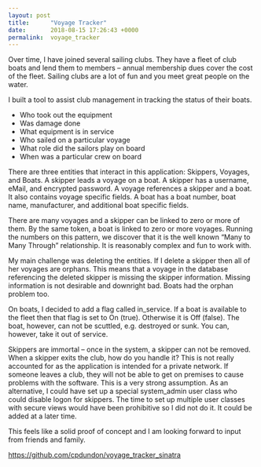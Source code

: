 ```yaml
---
layout: post
title:      "Voyage Tracker"
date:       2018-08-15 17:26:43 +0000
permalink:  voyage_tracker
---
```


Over time, I have joined several sailing clubs.  They have a fleet of club boats and lend them to members – annual membership dues cover the cost of the fleet.  Sailing clubs are a lot of fun and you meet great people on the water.    

I built a tool to assist club management in tracking the status of their boats.  
* Who took out the equipment 
* Was damage done
* What equipment is in service
* Who sailed on a particular voyage
* What role did the sailors play on board
* When was a particular crew on board

There are three entities that interact in this application: Skippers, Voyages, and Boats.  A skipper leads a voyage on a boat.  A skipper has a username, eMail, and encrypted password.  A voyage references a skipper and a boat.  It also contains voyage specific fields.  A boat has a boat number, boat name, manufacturer, and additional boat specific fields.  

There are many voyages and a skipper can be linked to zero or more of them.  By the same token, a boat is linked to zero or more voyages.  Running the numbers on this pattern, we discover that it is the well known “Many to Many Through” relationship.  It is reasonably complex and fun to work with.

My main challenge was deleting the entities.  If I delete a skipper then all of her voyages are orphans.  This means that a voyage in the database referencing the deleted skipper is missing the skipper information.  Missing information is not desirable and downright bad.  Boats had the orphan problem too.  

On boats, I decided to add a flag called in_service.  If a boat is available to the fleet then that flag is set to On (true).  Otherwise it is Off (false).  The boat, however, can not be scuttled, e.g. destroyed or sunk.  You can, however, take it out of service.

Skippers are immortal – once in the system, a skipper can not be removed.  When a skipper exits the club, how do you handle it?  This is not really accounted for as the application is intended for a private network.  If someone leaves a club, they will not be able to get on premises to cause problems with the software.  This is a very strong assumption.  As an alternative, I could have set up a special system_admin user class who could disable logon for skippers.  The time to set up multiple user classes with secure views would have been prohibitive so I did not do it.  It could be added at a later time.

This feels like a solid proof of concept and I am looking forward to input from friends and family.

https://github.com/cpdundon/voyage_tracker_sinatra
